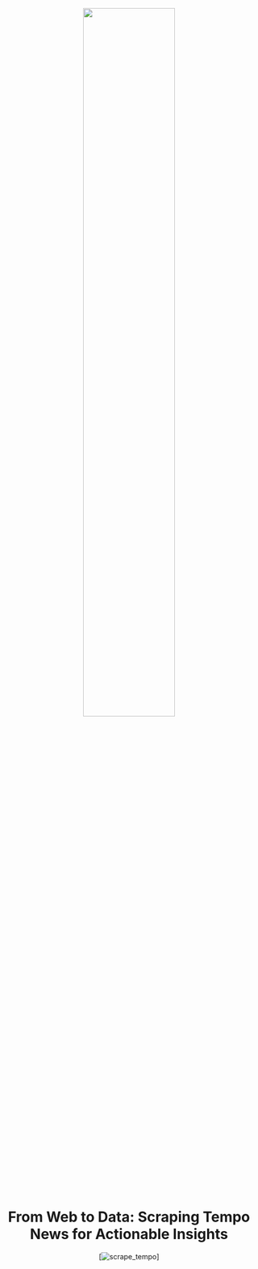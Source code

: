 <p align="center" width="80%">
    <img width="60%" src="https://www.cimsafkunri.org/wp-content/uploads/2023/05/Logo-tempo.co-bicara-fakta-2.png">
</p>

<div align="center">
    

<div align="center">
 
 # From Web to Data: Scraping Tempo News for Actionable Insights
 <p align="center">
 
[![scrape_tempo](https://github.com/windyayupratiwi/scraping-mds-/actions/workflows/main.yml/badge.svg)]
